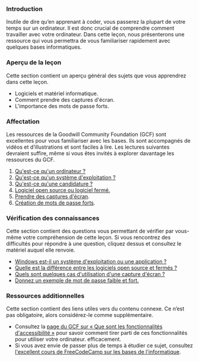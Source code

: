 ### Introduction

Inutile de dire qu’en apprenant à coder, vous passerez la plupart de votre temps sur un ordinateur. Il est donc crucial de comprendre comment travailler avec votre ordinateur. Dans cette leçon, nous présenterons une ressource qui vous permettra de vous familiariser rapidement avec quelques bases informatiques.

### Aperçu de la leçon

Cette section contient un aperçu général des sujets que vous apprendrez dans cette leçon.

- Logiciels et matériel informatique.
- Comment prendre des captures d'écran.
- L'importance des mots de passe forts.

### Affectation

<div class="lesson-content__panel" markdown="1">

Les ressources de la Goodwill Community Foundation (GCF) sont excellentes pour vous familiariser avec les bases. Ils sont accompagnés de vidéos et d’illustrations et sont faciles à lire. Les lectures suivantes devraient suffire, même si vous êtes invités à explorer davantage les ressources du GCF.

1. [Qu'est-ce qu'un ordinateur ?](https://edu.gcfglobal.org/en/computerbasics/what-is-a-computer/1/)
1. [Qu'est-ce qu'un système d'exploitation ?](https://edu.gcfglobal.org/en/computerbasics/understanding-operating-systems/1/)
1. [Qu'est-ce qu'une candidature ?](https://edu.gcfglobal.org/en/computerbasics/understanding-applications/1/)
1. [Logiciel open source ou logiciel fermé.](https://edu.gcfglobal.org/en/basic-computer-skills/open-source-vs-closed-source-software/1/)
1. [Prendre des captures d'écran](https://edu.gcfglobal.org/en/techsavvy/taking-screenshots/1/).
1. [Création de mots de passe forts](https://edu.gcfglobal.org/en/techsavvy/password-tips/1/).

</div>


### Vérification des connaissances

Cette section contient des questions vous permettant de vérifier par vous-même votre compréhension de cette leçon. Si vous rencontrez des difficultés pour répondre à une question, cliquez dessus et consultez le matériel auquel elle renvoie.

- [Windows est-il un système d'exploitation ou une application ?](https://edu.gcfglobal.org/en/computerbasics/understanding-operating-systems/1/)
- [Quelle est la différence entre les logiciels open source et fermés ?](https://edu.gcfglobal.org/en/basic-computer-skills/open-source-vs-closed-source-software/1/)
- [Quels sont quelques cas d'utilisation d'une capture d'écran ?](https://edu.gcfglobal.org/en/techsavvy/taking-screenshots/1/)
- [Donnez un exemple de mot de passe faible et fort.](https://edu.gcfglobal.org/en/techsavvy/password-tips/1/)

### Ressources additionnelles

Cette section contient des liens utiles vers du contenu connexe. Ce n’est pas obligatoire, alors considérez-le comme supplémentaire.

- Consultez la [page du GCF sur « Que sont les fonctionnalités d'accessibilité »](https://edu.gcfglobal.org/en/computerbasics/using-accessibility-features/1/) pour savoir comment tirer parti de ces fonctionnalités pour utiliser votre ordinateur. efficacement.
- Si vous avez envie de passer plus de temps à étudier ce sujet, consultez [l'excellent cours de FreeCodeCamp sur les bases de l'informatique](https://youtu.be/y2kg3MOk1sY).
